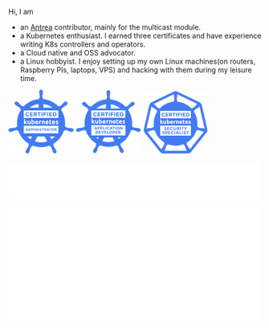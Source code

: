 Hi, I am
- an [Antrea](https://github.com/antrea-io/antrea) contributor, mainly for the multicast module.
- a Kubernetes enthusiast. I earned three certificates and have experience writing K8s controllers and operators.
- a Cloud native and OSS advocator. 
- a Linux hobbyist. I enjoy setting up my own Linux machines(on routers, Raspberry PIs, laptops, VPS) and hacking with them during my leisure time.

![cka](cka.png)
![ckad](ckad.png)
![cks](cks.png)

![notable contributions](metrics.plugin.notable.indepth.svg)

![achivements](metrics.plugin.achievements.compact.svg)
